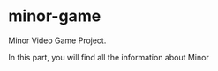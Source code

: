 # minor-game
Minor Video Game Project.

In this part, you will find all the information about Minor

